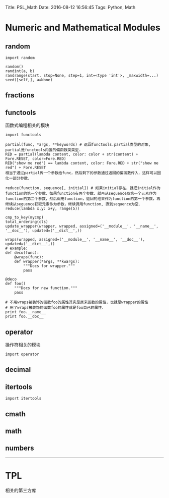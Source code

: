 Title: PSL_Math
Date: 2016-08-12 16:56:45
Tags: Python, Math



# Numeric and Mathematical Modules

## random

    import random

    random()
    randint(a, b)
    randrange(start, stop=None, step=1, int=<type 'int'>, _maxwidth=...)
    seed([self,], a=None)

## fractions

## functools

函数式编程相关的模块

    import functools

    partial(func, *args, **keywords) # 返回functools.partial类型的对象, partial是functools内置的偏函数类类型.
    RED = partial(lambda content, color: color + str(content) + Fore.RESET, color=Fore.RED)
    RED("show me red") == lambda content, color: Fore.RED + str("show me red") + Fore.RESET
    相当于通过partial传一个参数给func，然后剩下的参数通过返回的偏函数传入．这样可以固化一部分参数．

    reduce(function, sequence[, initial]) # 如果initial存在，就把initial作为function的第一个参数，如果function有两个参数，就再从sequence取第一个元素作为function的第二个参数，然后调用function，返回的结果作为function的第一个参数，再继续从sequence获取元素作为参数，继续调用function, 直到sequence为空．
    reduce(lambda x,y: x+y, range(5))

    cmp_to_key(mycmp)
    total_ordering(cls)
    update_wrapper(wrapper, wrapped, assigned=('__module__', '__name__', '__doc__'), updated=('__dict__',))

    wraps(wrapped, assigned=('__module__', '__name__', '__doc__'), updated=('__dict__',))
    # example:
    def deco(func):
        @wraps(func):
        def wrapper(*args, **kwargs):
            """Docs for wrapper."""
            pass

    @deco
    def foo()
        """Docs for new function."""
        pass

    # 不用wraps被装饰的函数foo的属性其实是原来函数的属性，也就是wrapper的属性
    # 用了wraps被装饰的函数foo的属性就是foo自己的属性．
    print foo.__name__
    print foo.__doc__

## operator

操作符相关的模块

    import operator

## decimal

## itertools

    import itertools

## cmath

## math

## numbers

***

# TPL

相关的第三方库
